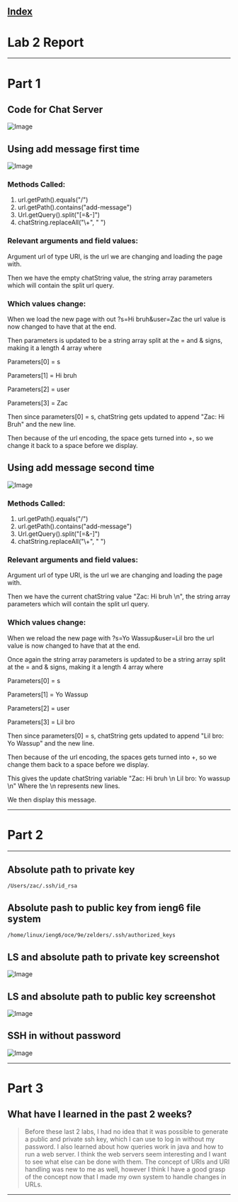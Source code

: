 
[Index](https://zcashe.github.io/cse15l-lab-reports/index.html)
---
# Lab 2 Report 
---
# Part 1
## Code for Chat Server
![Image](assets/Lab2-ChatServer.png)

## Using add message first time
![Image](assets/Lab2-Message2.png)

### Methods Called:
1. url.getPath().equals("/")
2. url.getPath().contains("add-message")
3. Url.getQuery().split("[=&-]")
4. chatString.replaceAll("\\+", " ")



### Relevant arguments and field values:

Argument url of type URI, is the url we are changing and loading the page with.

Then we have the empty chatString value, the string array parameters which will contain the split url query.


### Which values change:

When we load the new page with out ?s=Hi bruh&user=Zac
the url value is now changed to have that at the end. 

Then parameters is updated to be a string array split at the = and & signs, making it a length 4 array where

Parameters[0] = s

Parameters[1] = Hi bruh

Parameters[2] = user

Parameters[3] = Zac

Then since parameters[0] = s, chatString gets updated
to append "Zac: Hi Bruh" and the new line.

Then because of the url encoding, the space gets turned into +, so we change it back to a space before we display.

## Using add message second time
![Image](assets/Lab2-Message1.png)

### Methods Called:
1. url.getPath().equals("/")
2. url.getPath().contains("add-message")
3. Url.getQuery().split("[=&-]")
4. chatString.replaceAll("\\+", " ")



### Relevant arguments and field values:

Argument url of type URI, is the url we are changing and loading the page with.

Then we have the current chatString value "Zac: Hi bruh \n", the string array parameters which will contain the split url query.


### Which values change:

When we reload the new page with ?s=Yo Wassup&user=Lil bro
the url value is now changed to have that at the end. 

Once again the string array parameters is updated to be a string array split at the = and & signs, making it a length 4 array where

Parameters[0] = s

Parameters[1] = Yo Wassup

Parameters[2] = user

Parameters[3] = Lil bro

Then since parameters[0] = s, chatString gets updated
to append "Lil bro: Yo Wassup" and the new line.


Then because of the url encoding, the spaces gets turned into +, so we change them back to a space before we display.

This gives the update chatString variable "Zac: Hi bruh \n Lil bro: Yo wassup \n" 
Where the \n represents new lines.

We then display this message.




---

# Part 2
---
## Absolute path to private key 
```
/Users/zac/.ssh/id_rsa
```


## Absolute pash to public key from ieng6 file system
```
/home/linux/ieng6/oce/9e/zelders/.ssh/authorized_keys
```
## LS and absolute path to  private key screenshot 
![Image](assets/Lab2-filepath.png)
## LS and absolute path to public key screenshot
![Image](assets/Lab2-publicKey.png)

## SSH in without password
![Image](assets/Lab2-ssh.png)

---
# Part 3
## What have I learned in the past 2 weeks?
> Before these last 2 labs, I had no idea that it was possible to generate a public and private ssh key, which I can use to log in without my password. I also learned about how queries work in java and how to run a web server. I think the web servers seem interesting and I want to see what else can be done with them. The concept of URIs and URI handling was new to me as well, however I think I have a good grasp of the concept now that I made my own system to handle changes in URLs.
---
